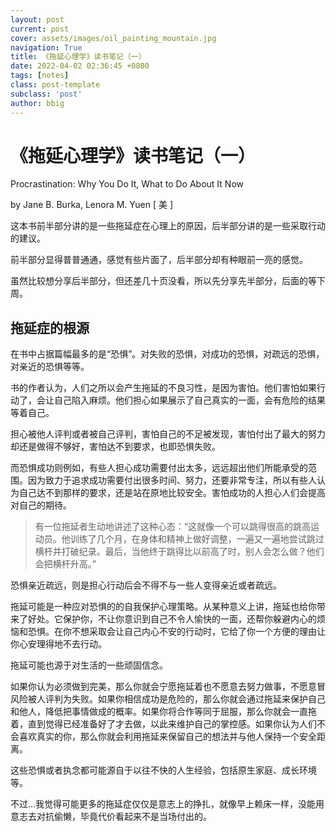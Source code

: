 ```yaml
---
layout: post
current: post
cover: assets/images/oil_painting_mountain.jpg
navigation: True
title: 《拖延心理学》读书笔记（一）
date: 2022-04-02 02:36:45 +0800
tags: [notes]
class: post-template
subclass: 'post'
author: bbig
---
```


#  《拖延心理学》读书笔记（一）

Procrastination: Why You Do It, What to Do About It Now

by Jane B. Burka, Lenora M. Yuen [ 美 ]



这本书前半部分讲的是一些拖延症在心理上的原因，后半部分讲的是一些采取行动的建议。

前半部分显得普普通通，感觉有些片面了，后半部分却有种眼前一亮的感觉。

虽然比较想分享后半部分，但还差几十页没看，所以先分享先半部分，后面的等下周。



## 拖延症的根源

在书中占据篇幅最多的是“恐惧”。对失败的恐惧，对成功的恐惧，对疏远的恐惧，对亲近的恐惧等等。

书的作者认为，人们之所以会产生拖延的不良习性，是因为害怕。他们害怕如果行动了，会让自己陷入麻烦。他们担心如果展示了自己真实的一面，会有危险的结果等着自己。

担心被他人评判或者被自己评判，害怕自己的不足被发现，害怕付出了最大的努力却还是做得不够好，害怕达不到要求，也即恐惧失败。

而恐惧成功则例如，有些人担心成功需要付出太多，远远超出他们所能承受的范围。因为致力于追求成功需要付出很多时间、努力，还要非常专注，所以有些人认为自己达不到那样的要求，还是站在原地比较安全。害怕成功的人担心人们会提高对自己的期待。

> 有一位拖延者生动地讲述了这种心态：“这就像一个可以跳得很高的跳高运动员。他训练了几个月，在身体和精神上做好调整，一遍又一遍地尝试跳过横杆并打破纪录。最后，当他终于跳得比以前高了时，别人会怎么做？他们会把横杆升高。”

恐惧亲近疏远，则是担心行动后会不得不与一些人变得亲近或者疏远。

拖延可能是一种应对恐惧的的自我保护心理策略。从某种意义上讲，拖延也给你带来了好处。它保护你，不让你意识到自己不令人愉快的一面，还帮你躲避内心的烦恼和恐惧。在你不想采取会让自己内心不安的行动时，它给了你一个方便的理由让你心安理得地不去行动。

拖延可能也源于对生活的一些顽固信念。

如果你认为必须做到完美，那么你就会宁愿拖延着也不愿意去努力做事，不愿意冒风险被人评判为失败。如果你相信成功是危险的，那么你就会通过拖延来保护自己和他人，降低把事情做成的概率。如果你将合作等同于屈服，那么你就会一直拖着，直到觉得已经准备好了才去做，以此来维护自己的掌控感。如果你认为人们不会喜欢真实的你，那么你就会利用拖延来保留自己的想法并与他人保持一个安全距离。

这些恐惧或者执念都可能源自于以往不快的人生经验，包括原生家庭、成长环境等。

不过...我觉得可能更多的拖延症仅仅是意志上的挣扎，就像早上赖床一样，没能用意志去对抗偷懒，毕竟代价看起来不是当场付出的。